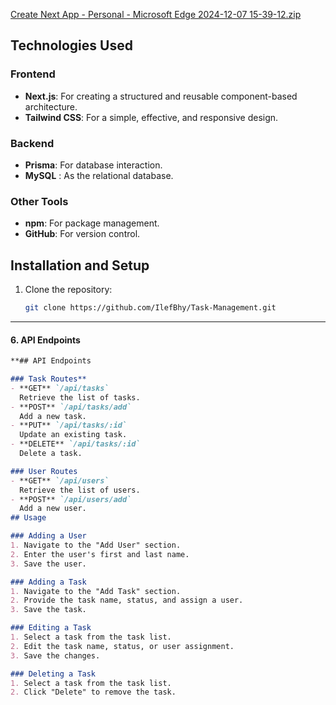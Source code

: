 [Create Next App - Personal - Microsoft​ Edge 2024-12-07 15-39-12.zip](https://github.com/user-attachments/files/18048827/Create.Next.App.-.Personal.-.Microsoft.Edge.2024-12-07.15-39-12.zip)
## Technologies Used

### Frontend
- **Next.js**: For creating a structured and reusable component-based architecture.
- **Tailwind CSS**: For a simple, effective, and responsive design.

### Backend
- **Prisma**: For database interaction.
- **MySQL** : As the relational database.

### Other Tools
- **npm**: For package management.
- **GitHub**: For version control.
## Installation and Setup

1. Clone the repository:
   ```bash
   git clone https://github.com/IlefBhy/Task-Management.git

---

#### **6. API Endpoints**
```markdown
**## API Endpoints

### Task Routes**
- **GET** `/api/tasks`  
  Retrieve the list of tasks.
- **POST** `/api/tasks/add`  
  Add a new task.
- **PUT** `/api/tasks/:id`  
  Update an existing task.
- **DELETE** `/api/tasks/:id`  
  Delete a task.

### User Routes
- **GET** `/api/users`  
  Retrieve the list of users.
- **POST** `/api/users/add`  
  Add a new user.
## Usage

### Adding a User
1. Navigate to the "Add User" section.
2. Enter the user's first and last name.
3. Save the user.

### Adding a Task
1. Navigate to the "Add Task" section.
2. Provide the task name, status, and assign a user.
3. Save the task.

### Editing a Task
1. Select a task from the task list.
2. Edit the task name, status, or user assignment.
3. Save the changes.

### Deleting a Task
1. Select a task from the task list.
2. Click "Delete" to remove the task.

